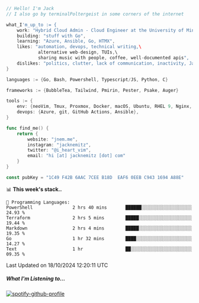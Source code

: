 ```go
// Hello! I'm Jack
// I also go by terminalPoltergeist in some corners of the internet

what_I'm_up_to := {
    work: "Hybrid Cloud Admin - Cloud Engineer at the University of Minnesota",
    building: "stuff with Go",
    learning: "Azure, Ansible, Go, HTMX",
    likes: "automation, devops, technical writing,\
            alternative web-design, TUIs,\
            sharing music with people, coffee, well-documented apis",
    dislikes: "politics, clutter, lack of communication, inactivity, Java",
}

languages := {Go, Bash, Powershell, Typescript/JS, Python, C}

frameworks := {BubbleTea, Tailwind, Pmirin, Pester, Psake, Auger}

tools := {
    env: {neoVim, Tmux, Proxmox, Docker, macOS, Ubuntu, RHEL 9, Nginx, DigitalOcean, Cloudflare},
    devops: {Azure, git, GitHub Actions, Ansible},
}

func find_me() {
    return {
        website: "jnem.me",
        instagram: "jacknemitz",
        twitter: "@i_heart_vim",
        email: "hi [at] jacknemitz [dot] com"
    }
}

const pubKey = "1C49 F42B 6AAC 7CEE B18D  EAF6 0EEB C943 1694 A88E"
```

<!--START_SECTION:waka-->
📊 **This week's stack..** 

```text
💬 Programming Languages: 
PowerShell               2 hrs 40 mins       ██████░░░░░░░░░░░░░░░░░░░   24.93 % 
Terraform                2 hrs 5 mins        █████░░░░░░░░░░░░░░░░░░░░   19.44 % 
Markdown                 2 hrs 4 mins        █████░░░░░░░░░░░░░░░░░░░░   19.35 % 
Go                       1 hr 32 mins        ████░░░░░░░░░░░░░░░░░░░░░   14.27 % 
Text                     1 hr                ██░░░░░░░░░░░░░░░░░░░░░░░   09.35 % 
```


 Last Updated on 18/10/2024 12:20:11 UTC
<!--END_SECTION:waka-->

##### What I'm Listening to...

[![spotify-github-profile](https://jnem.me/listening-item?maxAge=2592000)](https://jnem.me/listening)
